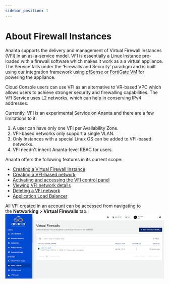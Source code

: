 ```yaml
---
sidebar_position: 1
---
```

# About Firewall Instances

Ananta supports the delivery and management of Virtual Firewall Instances (VFI) in an as-a-service model. VFI is essentially a Linux Instance pre-loaded with a firewall software which makes it work as a a virtual appliance. The Service falls under the ‘Firewalls and Security’ paradigm and is built using our integration framework using [pfSense](https://pfsense.org/) or [FortiGate VM](https://www.fortinet.com/products/private-cloud-security/fortigate-virtual-appliances) for powering the appliance.

Cloud Console users can use VFI as an alternative to VR-based VPC which allows users to achieve stronger security and firewalling capabilities. The VFI Service uses L2 networks, which can help in conserving IPv4 addresses.

Currently, VFI is an experimental Service on Ananta and there are a few limitations to it:

1. A user can have only one VFI per Availability Zone.
2. VFI-based networks only support a single VLAN.
3. Only Instances with a special Linux OS can be added to VFI-based networks.
4. VFI needn't inherit Ananta-level RBAC for users.

Ananta offers the following features in its current scope:

- [Creating a Virtual Firewall Instance](docs/Networking/FirewallandSecurity/CreatingaVirtualFirewall.md)
- [Creating a VFI-based network](AddingInstancestoaVFI-basedNetwork)
- [Activating and accessing the VFI control panel](AccessingtheVFIControlPanel)
- [Viewing VFI network details](ViewingVFINetworkDetails)
- [Deleting a VFI network](DeletingaVFINetwork)
- [Application Load Balancer](ApplicationLoadBalancer)

All VFI created in an account can be accessed from navigating to the **Networking > Virtual Firewalls** tab.
![Creating a Virtual Firewall](img/CreatingaVirtualFirewall1.png)
